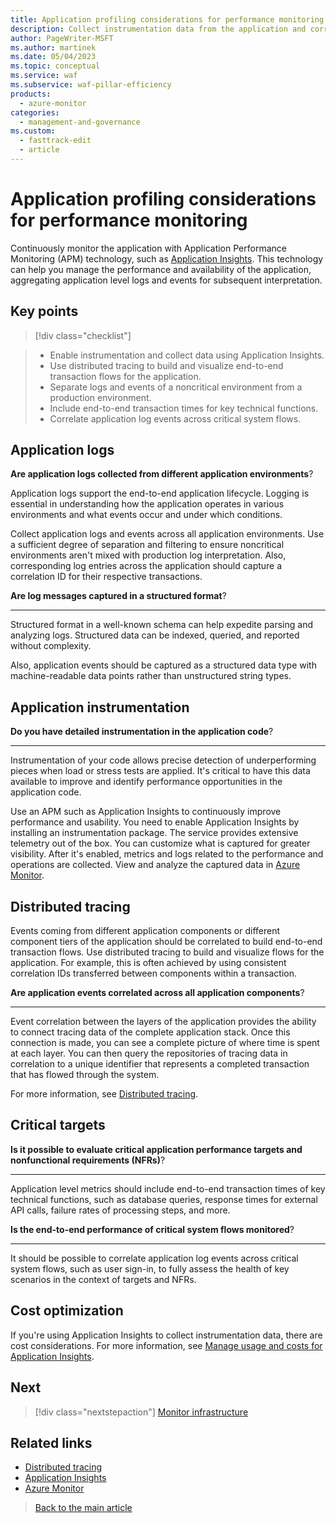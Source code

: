 ```yaml
---
title: Application profiling considerations for performance monitoring
description: Collect instrumentation data from the application and correlated events across the entire stack.
author: PageWriter-MSFT
ms.author: martinek
ms.date: 05/04/2023
ms.topic: conceptual
ms.service: waf
ms.subservice: waf-pillar-efficiency
products:
  - azure-monitor
categories:
  - management-and-governance
ms.custom:
  - fasttrack-edit
  - article
---
```


# Application profiling considerations for performance monitoring

Continuously monitor the application with Application Performance Monitoring (APM) technology, such as [Application Insights](/azure/azure-monitor/app/app-insights-overview). This technology can help you manage the performance and availability of the application, aggregating application level logs and events for subsequent interpretation.

## Key points

> [!div class="checklist"]

> - Enable instrumentation and collect data using Application Insights.
> - Use distributed tracing to build and visualize end-to-end transaction flows for the application.
> - Separate logs and events of a noncritical environment from a production environment.
> - Include end-to-end transaction times for key technical functions.
> - Correlate application log events across critical system flows.

## Application logs

**Are application logs collected from different application environments**?

Application logs support the end-to-end application lifecycle. Logging is essential in understanding how the application operates in various environments and what events occur and under which conditions.

Collect application logs and events across all application environments. Use a sufficient degree of separation and filtering to ensure noncritical environments aren't mixed with production log interpretation. Also, corresponding log entries across the application should capture a correlation ID for their respective transactions.

**Are log messages captured in a structured format**?
***
Structured format in a well-known schema can help expedite parsing and analyzing logs. Structured data can be indexed, queried, and reported without complexity.

Also, application events should be captured as a structured data type with machine-readable data points rather than unstructured string types.

## Application instrumentation

**Do you have detailed instrumentation in the application code**?
***

Instrumentation of your code allows precise detection of underperforming pieces when load or stress tests are applied. It's critical to have this data available to improve and identify performance opportunities in the application code.

Use an APM such as Application Insights to continuously improve performance and usability. You need to enable Application Insights by installing an instrumentation package. The service provides extensive telemetry out of the box. You can customize what is captured for greater visibility.  After it's enabled, metrics and logs related to the performance and operations are collected. View and analyze the captured data in [Azure Monitor](/azure/azure-monitor/overview).

## Distributed tracing

Events coming from different application components or different component tiers of the application should be correlated to build end-to-end transaction flows. Use distributed tracing to build and visualize flows for the application. For example, this is often achieved by using consistent correlation IDs transferred between components within a transaction.

**Are application events correlated across all application components**?
***

Event correlation between the layers of the application provides the ability to connect tracing data of the complete application stack. Once this connection is made, you can see a complete picture of where time is spent at each layer. You can then query the repositories of tracing data in correlation to a unique identifier that represents a completed transaction that has flowed through the system.

For more information, see [Distributed tracing](/azure/architecture/microservices/logging-monitoring#distributed-tracing).

## Critical targets

**Is it possible to evaluate critical application performance targets and nonfunctional requirements (NFRs)**?
***

Application level metrics should include end-to-end transaction times of key technical functions, such as database queries, response times for external API calls, failure rates of processing steps, and more.

**Is the end-to-end performance of critical system flows monitored**?
***
It should be possible to correlate application log events across critical system flows, such as user sign-in, to fully assess the health of key scenarios in the context of targets and NFRs.

## Cost optimization

If you're using Application Insights to collect instrumentation data, there are cost considerations. For more information, see [Manage usage and costs for Application Insights](/azure/azure-monitor//app/pricing).

## Next

> [!div class="nextstepaction"]
> [Monitor infrastructure](monitor-infrastructure.md)

## Related links

- [Distributed tracing](/azure/architecture/microservices/logging-monitoring#distributed-tracing)
- [Application Insights](/azure/azure-monitor/app/app-insights-overview)
- [Azure Monitor](/azure/azure-monitor/overview)

> [Back to the main article](checklist.md)
